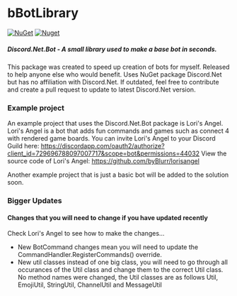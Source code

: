 # bBotLibrary
[![NuGet](https://img.shields.io/nuget/v/Discord.Net.Bot)](https://www.nuget.org/packages/Discord.Net.Bot/)
[![Nuget](https://img.shields.io/nuget/dt/Discord.Net.Bot)](https://www.nuget.org/packages/Discord.Net.Bot/)
##### Discord.Net.Bot - A small library used to make a base bot in seconds.

This package was created to speed up creation of bots for myself. Released to help anyone else who would benefit. Uses NuGet package Discord.Net but has no affiliation with Discord.Net. If outdated, feel free to contribute and create a pull request to update to latest Discord.Net version.

### Example project
An example project that uses the Discord.Net.Bot package is Lori's Angel. Lori's Angel is a bot that adds fun commands and games such as connect 4 with rendered game boards. You can invite Lori's Angel to your Discord Guild here: https://discordapp.com/oauth2/authorize?client_id=729696788097007717&scope=bot&permissions=44032
View the source code of Lori's Angel: https://github.com/byBlurr/lorisangel

Another example project that is just a basic bot will be added to the solution soon.

### Bigger Updates
#### Changes that you will need to change if you have updated recently
Check Lori's Angel to see how to make the changes...
- New BotCommand changes mean you will need to update the CommandHandler.RegisterCommands() override.
- New util classes instead of one big class, you will need to go through all occurances of the Util class and change them to the correct Util class. No method names were changed, the Util classes are as follows Util, EmojiUtil, StringUtil, ChannelUtil and MessageUtil
